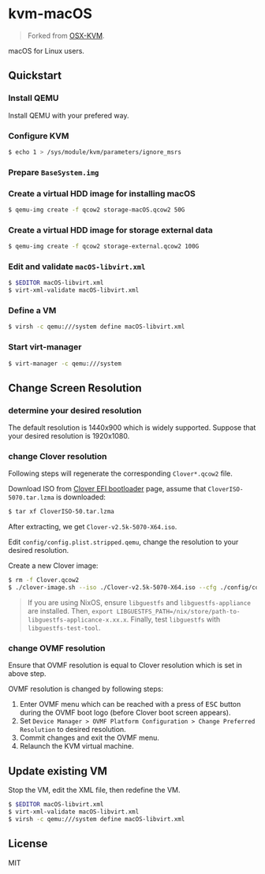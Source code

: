 # kvm-macOS

> Forked from [OSX-KVM](https://github.com/kholia/OSX-KVM).

macOS for Linux users.

## Quickstart

### Install QEMU

Install QEMU with your prefered way.

### Configure KVM

```sh
$ echo 1 > /sys/module/kvm/parameters/ignore_msrs
```

### Prepare `BaseSystem.img`

### Create a virtual HDD image for installing macOS

```sh
$ qemu-img create -f qcow2 storage-macOS.qcow2 50G
```

### Create a virtual HDD image for storage external data

```sh
$ qemu-img create -f qcow2 storage-external.qcow2 100G
```

### Edit and validate `macOS-libvirt.xml`

```sh
$ $EDITOR macOS-libvirt.xml
$ virt-xml-validate macOS-libvirt.xml
```

### Define a VM

```sh
$ virsh -c qemu:///system define macOS-libvirt.xml
```

### Start virt-manager

```sh
$ virt-manager -c qemu:///system
```

## Change Screen Resolution

### determine your desired resolution

The default resolution is 1440x900 which is widely supported. Suppose that your desired resolution is 1920x1080.

### change Clover resolution

Following steps will regenerate the corresponding `Clover*.qcow2` file.

Download ISO from [Clover EFI bootloader](https://sourceforge.net/projects/cloverefiboot/files/Bootable_ISO/) page, assume that `CloverISO-5070.tar.lzma` is downloaded:

```sh
$ tar xf CloverISO-50.tar.lzma
```

After extracting, we get `Clover-v2.5k-5070-X64.iso`.

Edit `config/config.plist.stripped.qemu`, change the resolution to your desired resolution.

Create a new Clover image:

```sh
$ rm -f Clover.qcow2
$ ./clover-image.sh --iso ./Clover-v2.5k-5070-X64.iso --cfg ./config/config.plist.stripped.qemu --img ./Clover.qcow2
```

> If you are using NixOS, ensure `libguestfs` and `libguestfs-appliance` are installed. Then, `export LIBGUESTFS_PATH=/nix/store/path-to-libguestfs-applicance-x.xx.x`. Finally, test `libguestfs` with `libguestfs-test-tool`.

### change OVMF resolution

Ensure that OVMF resolution is equal to Clover resolution which is set in above step.

OVMF resolution is changed by following steps:

1. Enter OVMF menu which can be reached with a press of <kbd>ESC</kbd> button during the OVMF boot logo (before Clover boot screen appears).
2. Set `Device Manager > OVMF Platform Configuration > Change Preferred Resolution` to desired resolution.
3. Commit changes and exit the OVMF menu.
4. Relaunch the KVM virtual machine.

## Update existing VM

Stop the VM, edit the XML file, then redefine the VM.

```sh
$ $EDITOR macOS-libvirt.xml
$ virt-xml-validate macOS-libvirt.xml
$ virsh -c qemu:///system define macOS-libvirt.xml
```

## License

MIT
